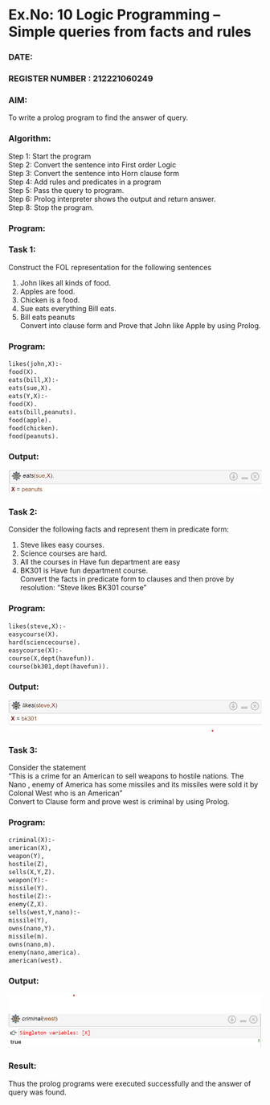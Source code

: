# Ex.No: 10  Logic Programming –  Simple queries from facts and rules
### DATE:                                                                            
### REGISTER NUMBER : 212221060249
### AIM: 
To write a prolog program to find the answer of query. 
###  Algorithm:
 Step 1: Start the program <br> 
 Step 2: Convert the sentence into First order Logic  <br> 
 Step 3:  Convert the sentence into Horn clause form  <br> 
 Step 4: Add rules and predicates in a program   <br> 
 Step 5:  Pass the query to program. <br> 
 Step 6: Prolog interpreter shows the output and return answer. <br> 
 Step 8:  Stop the program.
### Program:
### Task 1:
Construct the FOL representation for the following sentences <br> 
1.	John likes all kinds of food.  <br> 
2.	Apples are food.  <br> 
3.	Chicken is a food.  <br> 
4.	Sue eats everything Bill eats. <br> 
5.	 Bill eats peanuts  <br> 
   Convert into clause form and Prove that John like Apple by using Prolog. <br> 
### Program:
```
likes(john,X):-
food(X).
eats(bill,X):-
eats(sue,X).
eats(Y,X):-
food(X).
eats(bill,peanuts).
food(apple).
food(chicken).
food(peanuts).
```

### Output:

![image](1.png)
### Task 2:
Consider the following facts and represent them in predicate form: <br>              
1.	Steve likes easy courses. <br> 
2.	Science courses are hard. <br> 
3. All the courses in Have fun department are easy <br> 
4. BK301 is Have fun department course.<br> 
Convert the facts in predicate form to clauses and then prove by resolution: “Steve likes BK301 course”<br> 

### Program:
```
likes(steve,X):-
easycourse(X).
hard(sciencecourse).
easycourse(X):-
course(X,dept(havefun)).
course(bk301,dept(havefun)).
```


### Output:
![image](2.png)

### Task 3:
Consider the statement <br> 
“This is a crime for an American to sell weapons to hostile nations. The Nano , enemy of America has some missiles and its missiles were sold it by Colonal West who is an American” <br> 
Convert to Clause form and prove west is criminal by using Prolog.<br> 
### Program:
```
criminal(X):-
american(X),
weapon(Y),
hostile(Z),
sells(X,Y,Z).
weapon(Y):-
missile(Y).
hostile(Z):-
enemy(Z,X).
sells(west,Y,nano):-
missile(Y),
owns(nano,Y).
missile(m).
owns(nano,m).
enemy(nano,america).
american(west).
```


### Output:
![image](3.png)
### Result:
Thus the prolog programs were executed successfully and the answer of query was found.
